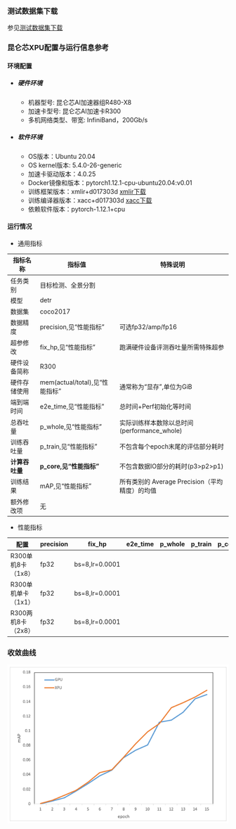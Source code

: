 ### 测试数据集下载
参见[测试数据集下载](../../benchmarks/detr/README.md#测试数据集下载地址)

### 昆仑芯XPU配置与运行信息参考
#### 环境配置
- ##### 硬件环境
  - 机器型号: 昆仑芯AI加速器组R480-X8
  - 加速卡型号: 昆仑芯AI加速卡R300
  - 多机网络类型、带宽: InfiniBand，200Gb/s

- ##### 软件环境
  - OS版本：Ubuntu 20.04
  - OS kernel版本: 5.4.0-26-generic
  - 加速卡驱动版本：4.0.25
  - Docker镜像和版本：pytorch1.12.1-cpu-ubuntu20.04:v0.01
  - 训练框架版本：xmlir+d017303d  [xmlir下载](https://bd.bcebos.com/klx-pytorch-ipipe-bd/flagperf/archives/d017303d/xmlir-0.0.1-cp38-cp38-linux_x86_64.whl)
  - 训练编译器版本：xacc+d017303d [xacc下载](https://bd.bcebos.com/klx-pytorch-ipipe-bd/flagperf/archives/d017303d/xacc-0.1.0-cp38-cp38-linux_x86_64.whl)
  - 依赖软件版本：pytorch-1.12.1+cpu

#### 运行情况

* 通用指标

| 指标名称       | 指标值                         | 特殊说明                                    |
| -------------- | ------------------------------ | ------------------------------------------- |
| 任务类别       | 目标检测、全景分割             |                                             |
| 模型           | detr                           |                                             |
| 数据集         | coco2017            |                                             |
| 数据精度       | precision,见“性能指标”         | 可选fp32/amp/fp16                           |
| 超参修改       | fix_hp,见“性能指标”            | 跑满硬件设备评测吞吐量所需特殊超参          |
| 硬件设备简称   | R300                   |                                             |
| 硬件存储使用   | mem(actual/total),见“性能指标” | 通常称为“显存”,单位为GiB                    |
| 端到端时间     | e2e_time,见“性能指标”          | 总时间+Perf初始化等时间                     |
| 总吞吐量       | p_whole,见“性能指标”           | 实际训练样本数除以总时间(performance_whole) |
| 训练吞吐量     | p_train,见“性能指标”           | 不包含每个epoch末尾的评估部分耗时           |
| **计算吞吐量** | **p_core,见“性能指标”**        | 不包含数据IO部分的耗时(p3>p2>p1)            |
| 训练结果       | mAP,见“性能指标”               | 所有类别的 Average Precision（平均精度）的均值  |
| 额外修改项     | 无                             |                                             |


* 性能指标
  
| 配置                | precision | fix_hp        | e2e_time | p_whole | p_train | p_core | mAP    | mem       |
| ------------------- | --------- | ------------- | -------- | ------- | ------- | ------ | ------ | --------- |
| R300单机8卡（1x8）  | fp32      | bs=8,lr=0.0001    |     |      |      |    |        |  15.0/32.0  |
| R300单机单卡（1x1） | fp32      | bs=8,lr=0.0001   |     |      |      |     |         |  11.0/32.0 |
| R300两机8卡（2x8）  | fp32      | bs=8,lr=0.0001   |     |      |      |     |       |  9.0/32.0  |

### 收敛曲线
![mAP](mAP.png)